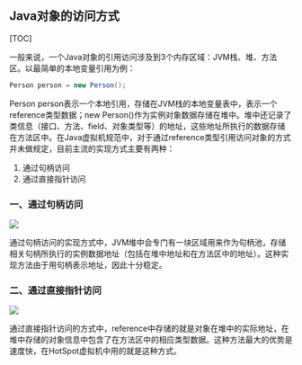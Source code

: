 ## Java对象的访问方式

[TOC]

一般来说，一个Java对象的引用访问涉及到3个内存区域：JVM栈、堆、方法区。以最简单的本地变量引用为例：

```Java
Person person = new Person();
```

Person person表示一个本地引用，存储在JVM栈的本地变量表中，表示一个reference类型数据；new Person()作为实例对象数据存储在堆中。堆中还记录了类信息（接口、方法、field、对象类型等）的地址，这些地址所执行的数据存储在方法区中。在Java虚拟机规范中，对于通过reference类型引用访问对象的方式并未做规定，目前主流的实现方式主要有两种：

1. 通过句柄访问
2. 通过直接指针访问

### 一、通过句柄访问

![](http://studysssmd.oss-cn-chengdu.aliyuncs.com/jvm/memory/%E6%88%AA%E5%B1%8F2020-04-24%E4%B8%8A%E5%8D%8811.18.25.png)

通过句柄访问的实现方式中，JVM堆中会专门有一块区域用来作为句柄池，存储相关句柄所执行的实例数据地址（包括在堆中地址和在方法区中的地址）。这种实现方法由于用句柄表示地址，因此十分稳定。

### 二、通过直接指针访问

![](http://studysssmd.oss-cn-chengdu.aliyuncs.com/jvm/memory/%E6%88%AA%E5%B1%8F2020-04-24%E4%B8%8A%E5%8D%8811.19.49.png)

通过直接指针访问的方式中，reference中存储的就是对象在堆中的实际地址，在堆中存储的对象信息中包含了在方法区中的相应类型数据。这种方法最大的优势是速度快，在HotSpot虚拟机中用的就是这种方式。